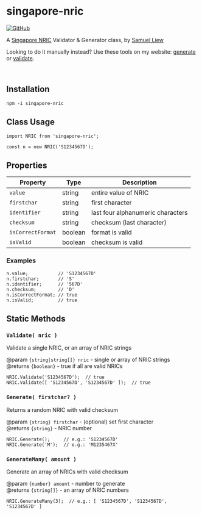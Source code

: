 # singapore-nric

[![GitHub](https://img.shields.io/github/license/samliew/singapore-nric?color=blue)](https://github.com/samliew/singapore-nric/blob/master/LICENCE)

A [Singapore NRIC](https://en.wikipedia.org/wiki/National_Registration_Identity_Card) Validator & Generator class, by [Samuel Liew](https://github.com/samliew)

Looking to do it manually instead? Use these tools on my website: [generate](https://samliew.com/nric-generator) or [validate](https://samliew.com/singapore-nric-validator).

<br>

## Installation

```
npm -i singapore-nric
```

## Class Usage

```
import NRIC from 'singapore-nric';

const n = new NRIC('S1234567D');
```

## Properties

| Property          | Type      | Description                       |
| ----------------- | --------- | --------------------------------- |
| `value`           | string    | entire value of NRIC              |
| `firstchar`       | string    | first character                   |
| `identifier`      | string    | last four alphanumeric characters |
| `checksum`        | string    | checksum (last character)         |
| `isCorrectFormat` | boolean   | format is valid                   |
| `isValid`         | boolean   | checksum is valid                 |

### Examples

```
n.value;           // 'S1234567D'
n.firstchar;       // 'S'
n.identifier;      // '567D'
n.checksum;        // 'D'
n.isCorrectFormat; // true
n.isValid;         // true
```

## Static Methods

### `Validate( nric )`
Validate a single NRIC, or an array of NRIC strings

@param `{string|string[]} nric` - single or array of NRIC strings<br>
@returns `{boolean}` - true if all are valid NRICs

```
NRIC.Validate('S1234567D');  // true
NRIC.Validate([ 'S1234567D', 'S1234567D' ]);  // true
```

### `Generate( firstchar? )`
Returns a random NRIC with valid checksum

@param `{string} firstchar` - (optional) set first character<br>
@returns `{string}` - NRIC number

```
NRIC.Generate();     // e.g.: 'S1234567D'
NRIC.Generate('M');  // e.g.: 'M1235467X'
```


### `GenerateMany( amount )`
Generate an array of NRICs with valid checksum

@param `{number} amount` - number to generate<br>
@returns `{string[]}` - an array of NRIC numbers

```
NRIC.GenerateMany(3);  // e.g.: [ 'S1234567D', 'S1234567D', 'S1234567D' ]
```
